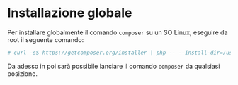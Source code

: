 Installazione globale
========
Per installare globalmente il comando `composer` su un SO Linux, eseguire da root il seguente comando:
```bash
# curl -sS https://getcomposer.org/installer | php -- --install-dir=/usr/local/bin/ --filename=composer
```
Da adesso in poi sarà possibile lanciare il comando `composer` da qualsiasi posizione.
